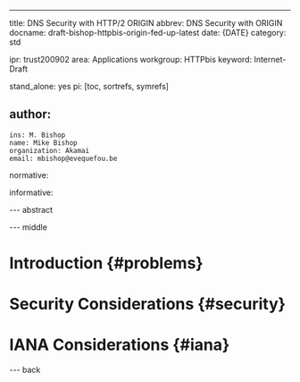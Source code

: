---
title: DNS Security with HTTP/2 ORIGIN
abbrev: DNS Security with ORIGIN
docname: draft-bishop-httpbis-origin-fed-up-latest
date: {DATE}
category: std

ipr: trust200902
area: Applications
workgroup: HTTPbis
keyword: Internet-Draft

stand_alone: yes
pi: [toc, sortrefs, symrefs]

author:
  -
    ins: M. Bishop
    name: Mike Bishop
    organization: Akamai
    email: mbishop@evequefou.be

normative:

informative:



--- abstract



--- middle

# Introduction        {#problems}


# Security Considerations {#security}


# IANA Considerations {#iana}


--- back

